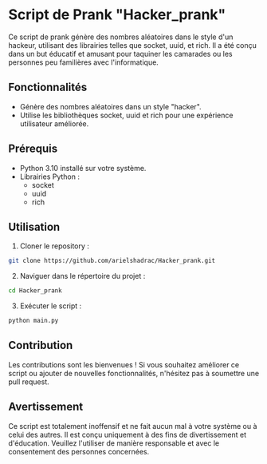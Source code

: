 
# Script de Prank "Hacker_prank"

Ce script de prank génère des nombres aléatoires dans le style d'un hackeur, utilisant des librairies telles que socket, uuid, et rich. Il a été conçu dans un but éducatif et amusant pour taquiner les camarades ou les personnes peu familières avec l'informatique.

## Fonctionnalités

- Génère des nombres aléatoires dans un style "hacker".
- Utilise les bibliothèques socket, uuid et rich pour une expérience utilisateur améliorée.

## Prérequis

- Python 3.10 installé sur votre système.
- Librairies Python :
  - socket
  - uuid
  - rich

## Utilisation

1. Cloner le repository :

```bash
git clone https://github.com/arielshadrac/Hacker_prank.git
```

2. Naviguer dans le répertoire du projet :

```bash
cd Hacker_prank
```

3. Exécuter le script :

```bash
python main.py
```

## Contribution

Les contributions sont les bienvenues ! Si vous souhaitez améliorer ce script ou ajouter de nouvelles fonctionnalités, n'hésitez pas à soumettre une pull request.

## Avertissement

Ce script est totalement inoffensif et ne fait aucun mal à votre système ou à celui des autres. Il est conçu uniquement à des fins de divertissement et d'éducation. Veuillez l'utiliser de manière responsable et avec le consentement des personnes concernées.
